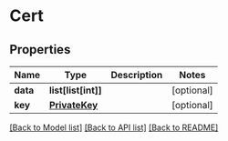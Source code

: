 # Cert

## Properties
Name | Type | Description | Notes
------------ | ------------- | ------------- | -------------
**data** | **list[list[int]]** |  | [optional] 
**key** | [**PrivateKey**](PrivateKey.md) |  | [optional] 

[[Back to Model list]](../README.md#documentation-for-models) [[Back to API list]](../README.md#documentation-for-api-endpoints) [[Back to README]](../README.md)


